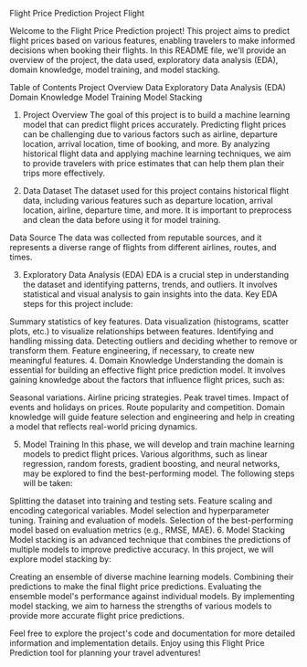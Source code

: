 Flight Price Prediction Project
Flight

Welcome to the Flight Price Prediction project! This project aims to predict flight prices based on various features, enabling travelers to make informed decisions when booking their flights. In this README file, we'll provide an overview of the project, the data used, exploratory data analysis (EDA), domain knowledge, model training, and model stacking.

Table of Contents
Project Overview
Data
Exploratory Data Analysis (EDA)
Domain Knowledge
Model Training
Model Stacking
1. Project Overview <a name="project-overview"></a>
The goal of this project is to build a machine learning model that can predict flight prices accurately. Predicting flight prices can be challenging due to various factors such as airline, departure location, arrival location, time of booking, and more. By analyzing historical flight data and applying machine learning techniques, we aim to provide travelers with price estimates that can help them plan their trips more effectively.

2. Data <a name="data"></a>
Dataset
The dataset used for this project contains historical flight data, including various features such as departure location, arrival location, airline, departure time, and more. It is important to preprocess and clean the data before using it for model training.

Data Source
The data was collected from reputable sources, and it represents a diverse range of flights from different airlines, routes, and times.

3. Exploratory Data Analysis (EDA) <a name="eda"></a>
EDA is a crucial step in understanding the dataset and identifying patterns, trends, and outliers. It involves statistical and visual analysis to gain insights into the data. Key EDA steps for this project include:

Summary statistics of key features.
Data visualization (histograms, scatter plots, etc.) to visualize relationships between features.
Identifying and handling missing data.
Detecting outliers and deciding whether to remove or transform them.
Feature engineering, if necessary, to create new meaningful features.
4. Domain Knowledge <a name="domain-knowledge"></a>
Understanding the domain is essential for building an effective flight price prediction model. It involves gaining knowledge about the factors that influence flight prices, such as:

Seasonal variations.
Airline pricing strategies.
Peak travel times.
Impact of events and holidays on prices.
Route popularity and competition.
Domain knowledge will guide feature selection and engineering and help in creating a model that reflects real-world pricing dynamics.

5. Model Training <a name="model-training"></a>
In this phase, we will develop and train machine learning models to predict flight prices. Various algorithms, such as linear regression, random forests, gradient boosting, and neural networks, may be explored to find the best-performing model. The following steps will be taken:

Splitting the dataset into training and testing sets.
Feature scaling and encoding categorical variables.
Model selection and hyperparameter tuning.
Training and evaluation of models.
Selection of the best-performing model based on evaluation metrics (e.g., RMSE, MAE).
6. Model Stacking <a name="model-stacking"></a>
Model stacking is an advanced technique that combines the predictions of multiple models to improve predictive accuracy. In this project, we will explore model stacking by:

Creating an ensemble of diverse machine learning models.
Combining their predictions to make the final flight price predictions.
Evaluating the ensemble model's performance against individual models.
By implementing model stacking, we aim to harness the strengths of various models to provide more accurate flight price predictions.

Feel free to explore the project's code and documentation for more detailed information and implementation details. Enjoy using this Flight Price Prediction tool for planning your travel adventures!
